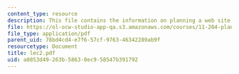 ```yaml
---
content_type: resource
description: This file contains the information on planning a web site.
file: https://ol-ocw-studio-app-qa.s3.amazonaws.com/courses/11-204-planning-communications-and-digital-media-fall-2004/a0853d49263b58630ec958547b391792_lec2.pdf
file_type: application/pdf
parent_uid: 78bd4cd4-e7f6-57cf-9763-46342289ab9f
resourcetype: Document
title: lec2.pdf
uid: a0853d49-263b-5863-0ec9-58547b391792
---
```

